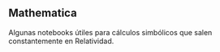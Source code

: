 ## Mathematica
Algunas notebooks útiles para cálculos simbólicos que salen constantemente en Relatividad.
